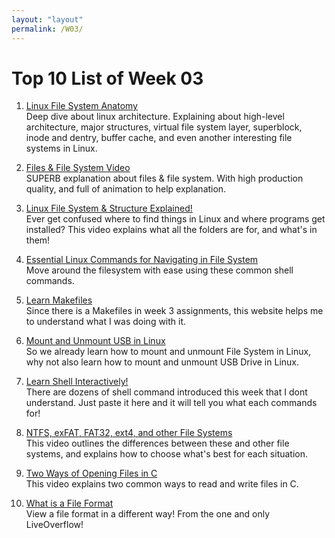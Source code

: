 ```yaml
---
layout: "layout"
permalink: /W03/
---
```


# Top 10 List of Week 03

1. [Linux File System Anatomy](https://developer.ibm.com/technologies/systems/tutorials/l-linux-filesystem/)<br>
Deep dive about linux architecture. Explaining about high-level architecture, major structures, virtual file system layer, superblock, inode and dentry, buffer cache, and even another interesting file systems in Linux.

2. [Files & File System Video](https://youtu.be/KN8YgJnShPM)<br>
SUPERB explanation about files & file system. With high production quality, and full of animation to help explanation.

3. [Linux File System & Structure Explained!](https://youtu.be/HbgzrKJvDRw)<br>
Ever get confused where to find things in Linux and where programs get installed? This video explains what all the folders are for, and what's in them!

4. [Essential Linux Commands for Navigating in File System](https://www.lifewire.com/linux-commands-for-navigating-file-system-4027320)<br>
Move around the filesystem with ease using these common shell commands.

5. [Learn Makefiles](https://makefiletutorial.com/)<br>
Since there is a Makefiles in week 3 assignments, this website helps me to understand what I was doing with it.

6. [Mount and Unmount USB in Linux](https://vitux.com/how-to-manually-mount-unmount-a-usb-device-on-ubuntu/)<br>
So we already learn how to mount and unmount File System in Linux, why not also learn how to mount and unmount USB Drive in Linux.

7. [Learn Shell Interactively!](https://explainshell.com/)<br>
There are dozens of shell command introduced this week that I dont understand. Just paste it here and it will tell you what each commands for!

8. [NTFS, exFAT, FAT32, ext4, and other File Systems](https://www.youtube.com/watch?v=_h30HBYxtws&ab_channel=ExplainingComputers)<br>
This video outlines the differences between these and other file systems, and explains how to choose what's best for each situation.

9. [Two Ways of Opening Files in C](https://www.youtube.com/watch?v=BQJBe4IbsvQ&ab_channel=JacobSorber)<br>
This video explains two common ways to read and write files in C. 

10. [What is a File Format](https://www.youtube.com/watch?v=VVdmmN0su6E&ab_channel=LiveOverflow)<br>
View a file format in a different way! From the one and only LiveOverflow!

